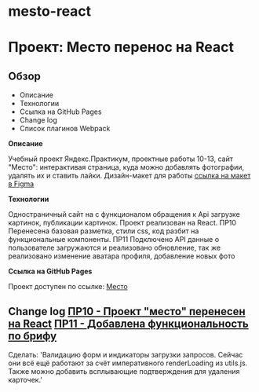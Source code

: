 # mesto-react

# Проект: Место перенос на React

## Обзор

-   Описание
-   Технологии
-   Ссылка на GitHub Pages
-   Change log
-   Список плагинов Webpack

**Описание**

Учебный проект Яндекс.Практикум, проектные работы 10-13, сайт "Место": интерактивая страница, куда можно добавлять фотографии, удалять их и ставить лайки.
Дизайн-макет для работы [ссылка на макет в Figma](https://www.figma.com/file/2cn9N9jSkmxD84oJik7xL7/JavaScript.-Sprint-4?node-id=0%3A1)

**Технологии**

Одностраничный сайт на с функционалом обращения к Api загрузке картинок, публикации картинок. Проект реализован на React.
ПР10 Перенесена базовая разметка, стили css, код разбит на функциональные компоненты.
ПР11 Подключено API данные о пользователе загружаются и реализовано обновление, так же реализовано изменение аватара профиля, добавление новых фото

**Ссылка на GitHub Pages**

Проект доступен по ссылке:
[Место](https://bta1991.github.io/mesto-react/)

**Change log**
[ПР10 - Проект "место" перенесен на React](https://code.s3.yandex.net/web-developer/checklists-pdf/new-program/checklist-10.pdf)
[ПР11 - Добавлена функциональность по брифу](https://code.s3.yandex.net/web-developer/checklists-pdf/new-program/checklist-11.pdf)
---

Сделать:
'Валидацию форм и индикаторы загрузки запросов. Сейчас они всё ещё работают за счёт императивного renderLoading из utils.js. Также можно добавить всплывающие подтверждения для удаления карточек.'

